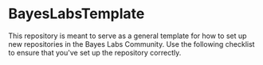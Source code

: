 # BayesLabsTemplate
This repository is meant to serve as a general template for how to set up new repositories in the Bayes Labs Community. Use the following checklist to ensure that you've set up the repository correctly.
